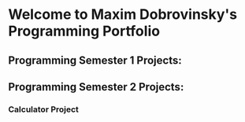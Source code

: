 # Welcome to Maxim Dobrovinsky's Programming Portfolio

## Programming Semester 1 Projects:

## Programming Semester 2 Projects:

### Calculator Project
